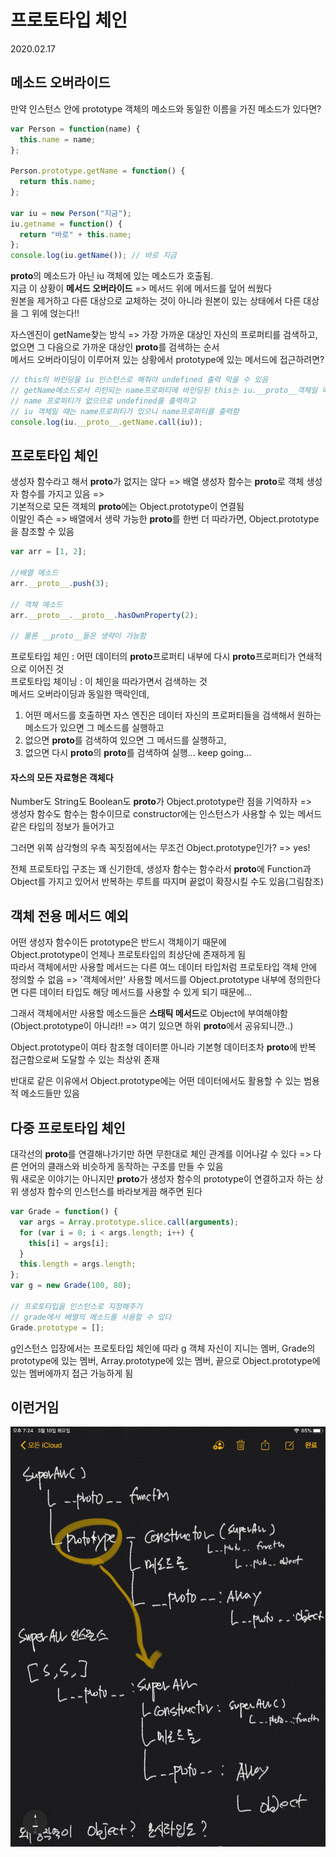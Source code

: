 # 프로토타입 체인

2020.02.17

## 메소드 오버라이드

만약 인스턴스 안에 prototype 객체의 메소드와 동일한 이름을 가진 메소드가 있다면?

```javascript
var Person = function(name) {
  this.name = name;
};

Person.prototype.getName = function() {
  return this.name;
};

var iu = new Person("지금");
iu.getname = function() {
  return "바로" + this.name;
};
console.log(iu.getName()); // 바로 지금
```

**proto**의 메소드가 아닌 iu 객체에 있는 메소드가 호출됨.  
지금 이 상황이 **메서드 오버라이드** => 메서드 위에 메서드를 덮어 씌웠다  
원본을 제거하고 다른 대상으로 교체하는 것이 아니라 원본이 있는 상태에서 다른 대상을 그 위에 얹는다!!

자스엔진이 getName찾는 방식 => 가장 가까운 대상인 자신의 프로퍼티를 검색하고, 없으면 그 다음으로 가까운 대상인 **proto**를 검색하는 순서  
메서드 오버라이딩이 이루어져 있는 상황에서 prototype에 있는 메서드에 접근하려면?

```javascript
// this의 바인딩을 iu 인스턴스로 해줘야 undefined 출력 막을 수 있음
// getName메소드로서 리턴되는 name프로퍼티에 바인딩된 this는 iu.__proto__객체일 때
// name 프로퍼티가 없으므로 undefined를 출력하고
// iu 객체일 때는 name프로퍼티가 있으니 name프로퍼티를 출력함
console.log(iu.__proto__.getName.call(iu));
```

## 프로토타입 체인

생성자 함수라고 해서 **proto**가 없지는 않다 => 배열 생성자 함수는 **proto**로 객체 생성자 함수를 가지고 있음 =>  
기본적으로 모든 객체의 **proto**에는 Object.prototype이 연결됨  
이말인 즉슨 => 배열에서 생략 가능한 **proto**를 한번 더 따라가면, Object.prototype을 참조할 수 있음

```javascript
var arr = [1, 2];

//배열 메소드
arr.__proto__.push(3);

// 객체 메소드
arr.__proto__.__proto__.hasOwnProperty(2);

// 물론 __proto__들은 생략이 가능함
```

프로토타입 체인 : 어떤 데이터의 **proto**프로퍼티 내부에 다시 **proto**프로퍼티가 연쇄적으로 이어진 것  
프로토타입 체이닝 : 이 체인을 따라가면서 검색하는 것  
메서드 오버라이딩과 동일한 맥락인데,

1. 어떤 메서드를 호출하면 자스 엔진은 데이터 자신의 프로퍼티들을 검색해서 원하는 메소드가 있으면 그 메소드를 실행하고
2. 없으면 **proto**를 검색하여 있으면 그 메서드를 실행하고,
3. 없으면 다시 **proto**의 **proto**를 검색하여 실행... keep going...

#### 자스의 모든 자료형은 객체다

Number도 String도 Boolean도 **proto**가 Object.prototype란 점을 기억하자 =>  
생성자 함수도 함수는 함수이므로 constructor에는 인스턴스가 사용할 수 있는 메서드같은 타입의 정보가 들어가고

그러면 위쪽 삼각형의 우측 꼭짓점에서는 무조건 Object.prototype인가? => yes!

전체 프로토타입 구조는 꽤 신기한데, 생성자 함수는 함수라서 **proto**에 Function과 Object를 가지고 있어서 반복하는 루트를 따지며 끝없이 확장시킬 수도 있음(그림참조)

## 객체 전용 메서드 예외

어떤 생성자 함수이든 prototype은 반드시 객체이기 때문에  
Object.prototype이 언제나 프로토타입의 최상단에 존재하게 됨  
따라서 객체에서만 사용할 메서드는 다른 여느 데이터 타입처럼 프로토타입 객체 안에 정의할 수 없음 => '객체에서만' 사용할 메서드를 Object.prototype 내부에 정의한다면 다른 데이터 타입도 해당 메서드를 사용할 수 있게 되기 때문에...

그래서 객체에서만 사용할 메소드들은 **스태틱 메서드**로 Object에 부여해야함(Object.prototype이 아니라!! => 여기 있으면 하위 **proto**에서 공유되니깐..)

Object.prototype이 여타 참조형 데이터뿐 아니라 기본형 데이터조차 **proto**에 반복 접근함으로써 도달할 수 있는 최상위 존재

반대로 같은 이유에서 Object.prototype에는 어떤 데이터에서도 활용할 수 있는 범용적 메소드들만 있음

## 다중 프로토타입 체인

대각선의 **proto**를 연결해나가기만 하면 무한대로 체인 관계를 이어나갈 수 있다 => 다른 언어의 클래스와 비슷하게 동작하는 구조를 만들 수 있음  
뭐 새로운 이야기는 아니지만 **proto**가 생성자 함수의 prototype이 연결하고자 하는 상위 생성자 함수의 인스턴스를 바라보게끔 해주면 된다

```javascript
var Grade = function() {
  var args = Array.prototype.slice.call(arguments);
  for (var i = 0; i < args.length; i++) {
    this[i] = args[i];
  }
  this.length = args.length;
};
var g = new Grade(100, 80);

// 프로토타입을 인스턴스로 지정해주기
// grade에서 배열의 메소드를 사용할 수 있다
Grade.prototype = [];
```

g인스턴스 입장에서는 프로토타입 체인에 따라 g 객체 자신이 지니는 멤버, Grade의 prototype에 있는 멤버, Array.prototype에 있는 멤버, 끝으로 Object.prototype에 있는 멤버에까지 접근 가능하게 됨

## 이런거임

![프로토타입](../img/proto.png)
